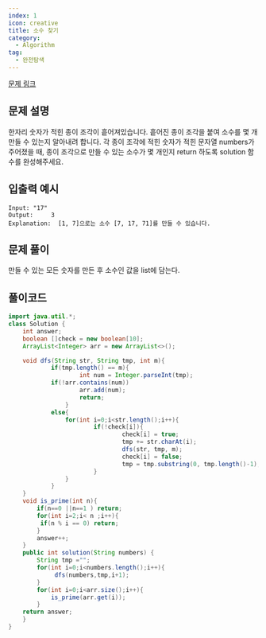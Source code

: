```yaml
---
index: 1
icon: creative
title: 소수 찾기
category:
  - Algorithm
tag:
  - 완전탐색
---
```


[문제 링크](https://programmers.co.kr/learn/courses/30/lessons/42839)

## 문제 설명

한자리 숫자가 적힌 종이 조각이 흩어져있습니다. 흩어진 종이 조각을 붙여 소수를 몇 개 만들 수 있는지 알아내려 합니다.
각 종이 조각에 적힌 숫자가 적힌 문자열 numbers가 주어졌을 때, 종이 조각으로 만들 수 있는 소수가 몇 개인지 return 하도록 solution 함수를 완성해주세요.

## 입출력 예시

```
Input: "17"
Output: 	3
Explanation:  [1, 7]으로는 소수 [7, 17, 71]를 만들 수 있습니다.

```

## 문제 풀이

만들 수 있는 모든 숫자를 만든 후 소수인 값을 list에 담는다.

## 풀이코드

```java
import java.util.*;
class Solution {
    int answer;
    boolean []check = new boolean[10];
    ArrayList<Integer> arr = new ArrayList<>();

    void dfs(String str, String tmp, int m){
			if(tmp.length() == m){
					int num = Integer.parseInt(tmp);
			if(!arr.contains(num))
					arr.add(num);
					return;
				}
			else{
				for(int i=0;i<str.length();i++){
						if(!check[i]){
								check[i] = true;
								tmp += str.charAt(i);
								dfs(str, tmp, m);
								check[i] = false;
								tmp = tmp.substring(0, tmp.length()-1);
						}
				}
			}
    }
    void is_prime(int n){
        if(n==0 ||n==1 ) return;
        for(int i=2;i< n ;i++){
         if(n % i == 0) return;
        }
        answer++;
    }
    public int solution(String numbers) {
        String tmp ="";
        for(int i=0;i<numbers.length();i++){
             dfs(numbers,tmp,i+1);
        }
        for(int i=0;i<arr.size();i++){
            is_prime(arr.get(i));
        }
    return answer;
    }
}
```
